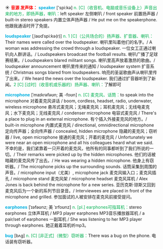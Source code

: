 ☀ <font color="red">**音源 发声体：**</font>
<font color="sky blue">**speaker**</font> ['spi:kə] 
<font color="#00b050">n. [C]（收音机、电脑或音乐设备上）声音出来的地方，即扬声器，喇叭：</font>left speaker 左侧喇叭 / front speaker 前置扬声器 / built-in stereo speakers 内置立体声扬声器 / He put me on the speakerphone. 他跟我通话时开了免提。
                      
<font color="sky blue">**loudspeaker**</font> [ˌlaʊdˈspi:kə(r)]
<font color="#00b050">n. 1 [C]（公共场合的）扬声器、扩音器、喇叭：</font>Their names were called over the loudspeaker. 喇叭里叫着他们的名字。/ A woman was addressing the crowd through a loudspeaker. 一位女工正通过喇叭向人群讲话。/ Loudspeakers broadcast the football results. 喇叭广播了足球赛结果。/ Loudspeakers blared militant songs. 喇叭里高声放着激昂的歌曲。/ loudspeaker announcement 喇叭里传来的通知 / loudspeaker system 扩音系统 / Christmas songs blared from loudspeakers. 响亮的圣诞歌曲声从喇叭里传了出来。/ We heard the news over the loudspeaker. 我们通过扩音器听到了新闻。<font color="#00b050">2 [C] [过时]（收音机或乐器的）扬声器、喇叭：</font>了解即可
           
<font color="sky blue">**microphone**</font> [ˈmaɪkrəfəʊn; 美 -foʊn]
<font color="#00b050">n. [C] 麦克风、话筒：</font>to speak into the microphone 对着麦克风讲话 / boom, cordless, headset, radio, underwater, wireless microphone 悬吊式麦克风；无绳麦克风；耳机麦克风；无线电麦克风；水下麦克风；无线麦克风 / condenser microphone 电容式麦克风 / There's a place to plug in an external microphone. 有个插入外接麦克风的地方。/ built-in microphone 内置式麦克风 / directional, omnidirectional microphone 定向传声器；全向传声器 / concealed, hidden microphone 隐藏的麦克风；窃听器 / live, open microphone 接通的麦克风；开着的麦克风 / Unfortunately we were near an open microphone and all his colleagues heard what we said. 不幸的是，我们紧靠着一只开着的麦克风，他所有的同事都听到了我们所说的一切。/ Their remarks were picked up by the hidden microphones. 他们的话被暗藏的麦克风传了出去。/ He was wearing a hidden microphone. 他身上有窃听器。/ The microphone picks up the surrounding sounds. 话筒采集到周围的声音。/ microphone input（尤美）, microphone jack 麦克风输入口；麦克风插孔 / microphone stand 麦克风架 / microphone headset 麦克风耳机 / Alex Jones is back behind the microphone for a new series. 亚历克斯·琼斯又回到麦克风后为一个新的系列节目录音。/ Interviewees are placed in front of the microphone and grilled. 参加面试的人被安排在麦克风前接受提问。

<font color="sky blue">**earphones**</font> [ˈɪəfəʊnz; 美 ˈɪrfoʊnz]
<font color="#00b050">n. [pl.] earphones可指耳机：</font>stereo earphones 立体声耳机 / MP3 player earphones MP3音乐播放器耳机 / a pair/set of earphones 一副耳机 / She was listening to her MP3 player through earphones. 她正戴着耳机听mp3。
           
<font color="sky blue">**bug**</font> [bʌg]
<font color="#00b050">n. [C] [非正式]（微型）窃听器：</font>There was a bug on the phone. 电话装有窃听器。
